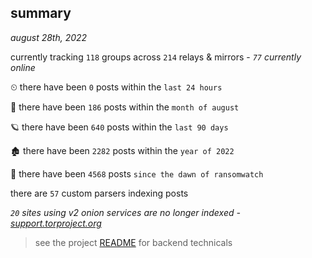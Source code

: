 
## summary
_august 28th, 2022_

currently tracking `118` groups across `214` relays & mirrors - _`77` currently online_

⏲ there have been `0` posts within the `last 24 hours`

🦈 there have been `186` posts within the `month of august`

🪐 there have been `640` posts within the `last 90 days`

🏚 there have been `2282` posts within the `year of 2022`

🦕 there have been `4568` posts `since the dawn of ransomwatch`

there are `57` custom parsers indexing posts

_`20` sites using v2 onion services are no longer indexed - [support.torproject.org](https://support.torproject.org/onionservices/v2-deprecation/)_

> see the project [README](https://github.com/joshhighet/ransomwatch#ransomwatch--) for backend technicals
